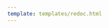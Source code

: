 ```yaml
---
template: templates/redoc.html
---
```


<redoc spec-url='{{base_path}}/reference/product-apis/devportal-apis/devportal-v2/devportal-v2.yaml'></redoc>
<script src="https://cdn.jsdelivr.net/npm/redoc@next/bundles/redoc.standalone.js"> </script>